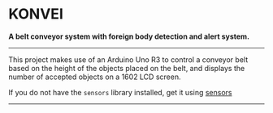 # __KONVEI__

**A belt conveyor system with foreign body detection and alert system.**

***

This project makes use of an Arduino Uno R3 to control a conveyor belt based on the height of the objects placed on the belt, and displays the number of accepted objects on a 1602 LCD screen.

If you do not have the `sensors` library installed, get it using [sensors](www.github.com/chima-okwara/sensors)

***
